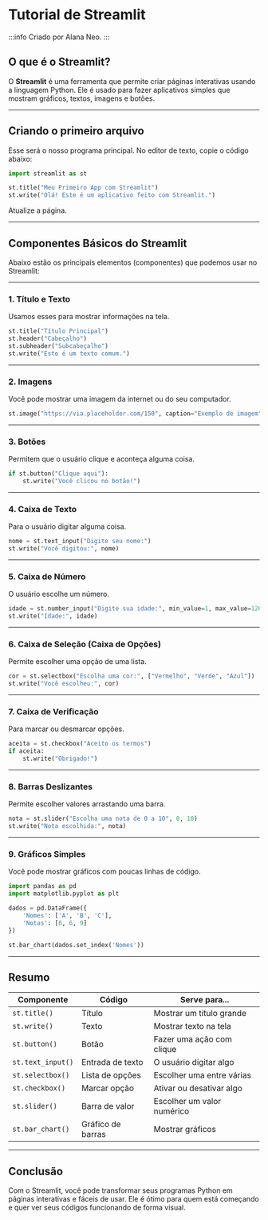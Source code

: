 # **Tutorial de Streamlit**

:::info
Criado por Alana Neo.
:::

## **O que é o Streamlit?**

O **Streamlit** é uma ferramenta que permite criar páginas interativas usando a linguagem Python. Ele é usado para fazer aplicativos simples que mostram gráficos, textos, imagens e botões.

---

## **Criando o primeiro arquivo**

Esse será o nosso programa principal. No editor de texto, copie o código abaixo:

```python
import streamlit as st

st.title("Meu Primeiro App com Streamlit")
st.write("Olá! Este é um aplicativo feito com Streamlit.")
```

Atualize a página.

---

## **Componentes Básicos do Streamlit**

Abaixo estão os principais elementos (componentes) que podemos usar no Streamlit:

---

### **1. Título e Texto**

Usamos esses para mostrar informações na tela.

```python
st.title("Título Principal")
st.header("Cabeçalho")
st.subheader("Subcabeçalho")
st.write("Este é um texto comum.")
```

---

### **2. Imagens**

Você pode mostrar uma imagem da internet ou do seu computador.

```python
st.image("https://via.placeholder.com/150", caption="Exemplo de imagem")
```

---

### **3. Botões**

Permitem que o usuário clique e aconteça alguma coisa.

```python
if st.button("Clique aqui"):
    st.write("Você clicou no botão!")
```

---

### **4. Caixa de Texto**

Para o usuário digitar alguma coisa.

```python
nome = st.text_input("Digite seu nome:")
st.write("Você digitou:", nome)
```

---

### **5. Caixa de Número**

O usuário escolhe um número.

```python
idade = st.number_input("Digite sua idade:", min_value=1, max_value=120)
st.write("Idade:", idade)
```

---

### **6. Caixa de Seleção (Caixa de Opções)**

Permite escolher uma opção de uma lista.

```python
cor = st.selectbox("Escolha uma cor:", ["Vermelho", "Verde", "Azul"])
st.write("Você escolheu:", cor)
```

---

### **7. Caixa de Verificação**

Para marcar ou desmarcar opções.

```python
aceita = st.checkbox("Aceito os termos")
if aceita:
    st.write("Obrigado!")
```

---

### **8. Barras Deslizantes**

Permite escolher valores arrastando uma barra.

```python
nota = st.slider("Escolha uma nota de 0 a 10", 0, 10)
st.write("Nota escolhida:", nota)
```

---

### **9. Gráficos Simples**

Você pode mostrar gráficos com poucas linhas de código.

```python
import pandas as pd
import matplotlib.pyplot as plt

dados = pd.DataFrame({
    'Nomes': ['A', 'B', 'C'],
    'Notas': [8, 6, 9]
})

st.bar_chart(dados.set_index('Nomes'))
```

---

## **Resumo**

| Componente        | Código            | Serve para...              |
| ----------------- | ----------------- | -------------------------- |
| `st.title()`      | Título            | Mostrar um título grande   |
| `st.write()`      | Texto             | Mostrar texto na tela      |
| `st.button()`     | Botão             | Fazer uma ação com clique  |
| `st.text_input()` | Entrada de texto  | O usuário digitar algo     |
| `st.selectbox()`  | Lista de opções   | Escolher uma entre várias  |
| `st.checkbox()`   | Marcar opção      | Ativar ou desativar algo   |
| `st.slider()`     | Barra de valor    | Escolher um valor numérico |
| `st.bar_chart()`  | Gráfico de barras | Mostrar gráficos           |

---

## **Conclusão**

Com o Streamlit, você pode transformar seus programas Python em páginas interativas e fáceis de usar. Ele é ótimo para quem está começando e quer ver seus códigos funcionando de forma visual.
